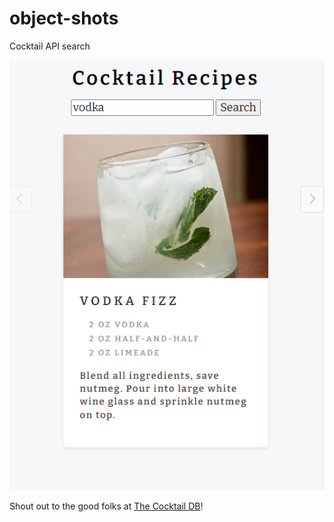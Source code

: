# object-shots
Cocktail API search

![](img/screenshot.png?raw=true)

Shout out to the good folks at [The Cocktail DB](https://www.thecocktaildb.com)!
